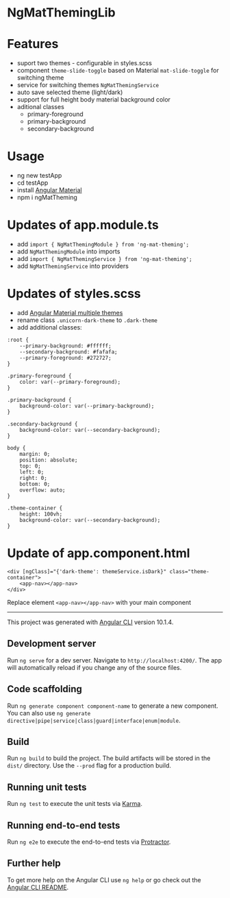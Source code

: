 # NgMatThemingLib

# Features
- suport two themes - configurable in styles.scss
- component `theme-slide-toggle` based on Material `mat-slide-toggle` for switching theme
- service for switching themes `NgMatThemingService`
- auto save selected theme (light/dark)
- support for full height body material background color
- aditional classes
    - primary-foreground
    - primary-background
    - secondary-background
# Usage

- ng new testApp
- cd testApp
- install [Angular Material](https://material.angular.io/guide/getting-started)
- npm i ngMatTheming

# Updates of app.module.ts
- add `import { NgMatThemingModule } from 'ng-mat-theming';`
- add `NgMatThemingModule` into imports
- add `import { NgMatThemingService } from 'ng-mat-theming';`
- add `NgMatThemingService` into providers

# Updates of styles.scss
- add [Angular Material multiple themes](https://material.angular.io/guide/theming#example-of-defining-multiple-themes)
- rename class `.unicorn-dark-theme` to `.dark-theme`
- add additional classes:

```
:root {
    --primary-background: #ffffff;
    --secondary-background: #fafafa;
    --primary-foreground: #272727;
}

.primary-foreground {
    color: var(--primary-foreground);
}

.primary-background {
    background-color: var(--primary-background);
}

.secondary-background {
    background-color: var(--secondary-background);
}

body {
    margin: 0;
    position: absolute;
    top: 0;
    left: 0;
    right: 0;
    bottom: 0;
    overflow: auto;
}

.theme-container {
    height: 100vh;
    background-color: var(--secondary-background);
}
```

# Update of app.component.html
```
<div [ngClass]="{'dark-theme': themeService.isDark}" class="theme-container">
    <app-nav></app-nav>
</div>
```

Replace element `<app-nav></app-nav>` with your main component

------------------


This project was generated with [Angular CLI](https://github.com/angular/angular-cli) version 10.1.4.

## Development server

Run `ng serve` for a dev server. Navigate to `http://localhost:4200/`. The app will automatically reload if you change any of the source files.

## Code scaffolding

Run `ng generate component component-name` to generate a new component. You can also use `ng generate directive|pipe|service|class|guard|interface|enum|module`.

## Build

Run `ng build` to build the project. The build artifacts will be stored in the `dist/` directory. Use the `--prod` flag for a production build.

## Running unit tests

Run `ng test` to execute the unit tests via [Karma](https://karma-runner.github.io).

## Running end-to-end tests

Run `ng e2e` to execute the end-to-end tests via [Protractor](http://www.protractortest.org/).

## Further help

To get more help on the Angular CLI use `ng help` or go check out the [Angular CLI README](https://github.com/angular/angular-cli/blob/master/README.md).
